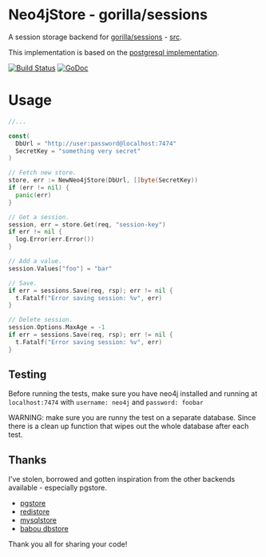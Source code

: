 # Neo4jStore - gorilla/sessions

A session storage backend for [gorilla/sessions](http://www.gorillatoolkit.org/pkg/sessions) - [src](https://github.com/gorilla/sessions).

This implementation is based on the [postgresql implementation](https://github.com/antonlindstrom/pgstore).

[![Build Status](https://travis-ci.org/nathandao/neo4jstore.svg?branch=master)](https://travis-ci.org/nathandao/neo4jstore) [![GoDoc](https://godoc.org/github.com/nathandao/neo4jstore?status.svg)](https://godoc.org/github.com/nathandao/neo4jstore)

# Usage

```go
//...

const(
  DbUrl = "http://user:password@localhost:7474"
  SecretKey = "something very secret"
)

// Fetch new store.
store, err := NewNeo4jStore(DbUrl, []byte(SecretKey))
if (err != nil) {
  panic(err)
}

// Get a session.
session, err = store.Get(req, "session-key")
if err != nil {
  log.Error(err.Error())
}

// Add a value.
session.Values["foo"] = "bar"

// Save.
if err = sessions.Save(req, rsp); err != nil {
  t.Fatalf("Error saving session: %v", err)
}

// Delete session.
session.Options.MaxAge = -1
if err = sessions.Save(req, rsp); err != nil {
  t.Fatalf("Error saving session: %v", err)
}
```

## Testing

Before running the tests, make sure you have neo4j installed and running at ```localhost:7474``` with ```username: neo4j``` and ```password: foobar```

WARNING: make sure you are runny the test on a separate database. Since there is a clean up function that wipes out the whole database after each test.

## Thanks

I've stolen, borrowed and gotten inspiration from the other backends available - especially pgstore.

* [pgstore](https://github.com/antonlindstrom/pgstore)
* [redistore](https://github.com/boj/redistore)
* [mysqlstore](https://github.com/srinathgs/mysqlstore)
* [babou dbstore](https://github.com/drbawb/babou/blob/master/lib/session/dbstore.go)

Thank you all for sharing your code!
